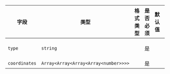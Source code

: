 | 字段 | 类型 | 格式类型 | 是否必须 | 默认值 | 说明 |
|---|---|---|---|---|---|
| `type` | `string` |  | 是 |  | the value must be const to "MultiPolygon" |
| `coordinates` | `Array<Array<Array<Array<number>>>>` |  | 是 |  |
